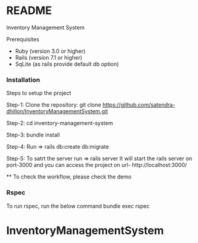 # README

Inventory Management System

Prerequisites

- Ruby (version 3.0 or higher)
- Rails (version 7.1 or higher)
- SqLite (as rails provide default db option)

### Installation

Steps to setup the project

Step-1: Clone the repository: git clone https://github.com/satendra-dhillon/InventoryManagementSystem.git

Step-2: cd inventory-management-system

Step-3: bundle install

Step-4: Run =>  rails db:create db:migrate

Step-5: To satrt the server run => rails server
It will start the rails server on port-3000 and you can access the project on url- http://localhost:3000/

** To check the workflow, please check the demo


### Rspec
To run rspec, run the below command
bundle exec rspec
# InventoryManagementSystem
